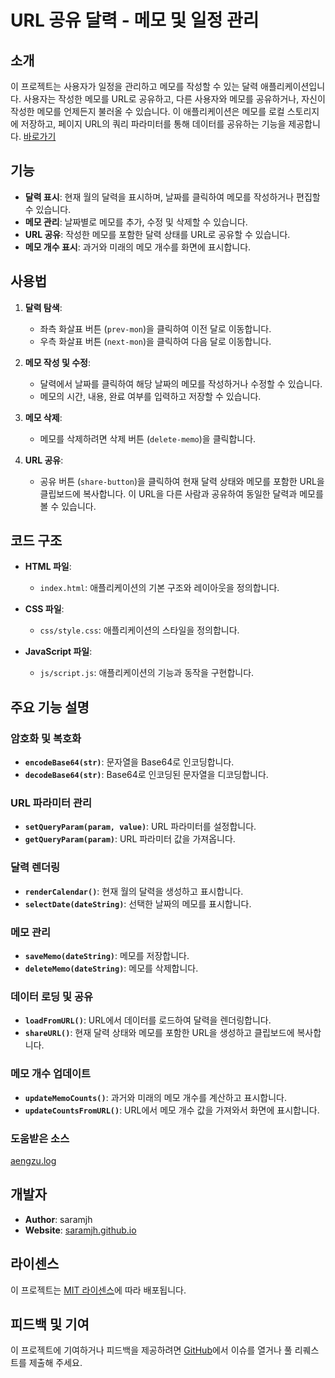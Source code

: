 # URL 공유 달력 - 메모 및 일정 관리

## 소개

이 프로젝트는 사용자가 일정을 관리하고 메모를 작성할 수 있는 달력 애플리케이션입니다. 사용자는 작성한 메모를 URL로 공유하고, 다른 사용자와 메모를 공유하거나, 자신이 작성한 메모를 언제든지 불러올 수 있습니다. 이 애플리케이션은 메모를 로컬 스토리지에 저장하고, 페이지 URL의 쿼리 파라미터를 통해 데이터를 공유하는 기능을 제공합니다.
[바로가기](https://saramjh.github.io/URLschedule/?)

## 기능

- **달력 표시**: 현재 월의 달력을 표시하며, 날짜를 클릭하여 메모를 작성하거나 편집할 수 있습니다.
- **메모 관리**: 날짜별로 메모를 추가, 수정 및 삭제할 수 있습니다.
- **URL 공유**: 작성한 메모를 포함한 달력 상태를 URL로 공유할 수 있습니다.
- **메모 개수 표시**: 과거와 미래의 메모 개수를 화면에 표시합니다.

## 사용법

1. **달력 탐색**:

   - 좌측 화살표 버튼 (`prev-mon`)을 클릭하여 이전 달로 이동합니다.
   - 우측 화살표 버튼 (`next-mon`)을 클릭하여 다음 달로 이동합니다.

2. **메모 작성 및 수정**:

   - 달력에서 날짜를 클릭하여 해당 날짜의 메모를 작성하거나 수정할 수 있습니다.
   - 메모의 시간, 내용, 완료 여부를 입력하고 저장할 수 있습니다.

3. **메모 삭제**:

   - 메모를 삭제하려면 삭제 버튼 (`delete-memo`)을 클릭합니다.

4. **URL 공유**:
   - 공유 버튼 (`share-button`)을 클릭하여 현재 달력 상태와 메모를 포함한 URL을 클립보드에 복사합니다. 이 URL을 다른 사람과 공유하여 동일한 달력과 메모를 볼 수 있습니다.

## 코드 구조

- **HTML 파일**:

  - `index.html`: 애플리케이션의 기본 구조와 레이아웃을 정의합니다.

- **CSS 파일**:

  - `css/style.css`: 애플리케이션의 스타일을 정의합니다.

- **JavaScript 파일**:
  - `js/script.js`: 애플리케이션의 기능과 동작을 구현합니다.

## 주요 기능 설명

### 암호화 및 복호화

- **`encodeBase64(str)`**: 문자열을 Base64로 인코딩합니다.
- **`decodeBase64(str)`**: Base64로 인코딩된 문자열을 디코딩합니다.

### URL 파라미터 관리

- **`setQueryParam(param, value)`**: URL 파라미터를 설정합니다.
- **`getQueryParam(param)`**: URL 파라미터 값을 가져옵니다.

### 달력 렌더링

- **`renderCalendar()`**: 현재 월의 달력을 생성하고 표시합니다.
- **`selectDate(dateString)`**: 선택한 날짜의 메모를 표시합니다.

### 메모 관리

- **`saveMemo(dateString)`**: 메모를 저장합니다.
- **`deleteMemo(dateString)`**: 메모를 삭제합니다.

### 데이터 로딩 및 공유

- **`loadFromURL()`**: URL에서 데이터를 로드하여 달력을 렌더링합니다.
- **`shareURL()`**: 현재 달력 상태와 메모를 포함한 URL을 생성하고 클립보드에 복사합니다.

### 메모 개수 업데이트

- **`updateMemoCounts()`**: 과거와 미래의 메모 개수를 계산하고 표시합니다.
- **`updateCountsFromURL()`**: URL에서 메모 개수 값을 가져와서 화면에 표시합니다.

### 도움받은 소스

[aengzu.log](https://velog.io/@aengzu/2024-%EB%8F%99%EA%B8%B0%EA%B3%84%EC%A0%88-%EB%AA%A8%EA%B0%81%EC%BD%94-3%ED%9A%8C%EC%B0%A8-html-css-js-%EB%A1%9C-%EC%BA%98%EB%A6%B0%EB%8D%94-%EC%9B%B9%ED%8E%98%EC%9D%B4%EC%A7%80-%EC%A0%9C%EC%9E%91%ED%95%98%EA%B8%B0)

## 개발자

- **Author**: saramjh
- **Website**: [saramjh.github.io](https://saramjh.github.io/)

## 라이센스

이 프로젝트는 [MIT 라이센스](LICENSE)에 따라 배포됩니다.

## 피드백 및 기여

이 프로젝트에 기여하거나 피드백을 제공하려면 [GitHub](https://github.com/saramjh)에서 이슈를 열거나 풀 리퀘스트를 제출해 주세요.
